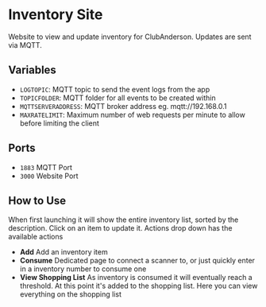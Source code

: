 # Inventory Site

Website to view and update inventory for ClubAnderson.  Updates are sent via MQTT.

## Variables

- `LOGTOPIC`: MQTT topic to send the event logs from the app
- `TOPICFOLDER`: MQTT folder for all events to be created within
- `MQTTSERVERADDRESS`: MQTT broker address eg. mqtt://192.168.0.1
- `MAXRATELIMIT`: Maximum number of web requests per minute to allow before limiting the client

## Ports

- `1883` MQTT Port
- `3000` Website Port

## How to Use

When first launching it will show the entire inventory list, sorted by the description.  Click on an item to update it.  Actions drop down has the available actions

- **Add** Add an inventory item
- **Consume** Dedicated page to connect a scanner to, or just quickly enter in a inventory number to consume one
- **View Shopping List** As inventory is consumed it will eventually reach a threshold. At this point it's added to the shopping list. Here you can view everything on the shopping list
